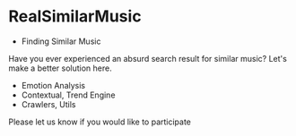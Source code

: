 # RealSimilarMusic
- Finding Similar Music

Have you ever experienced an absurd search result for similar music?
Let's make a better solution here.

- Emotion Analysis
- Contextual, Trend Engine
- Crawlers, Utils

Please let us know if you would like to participate
